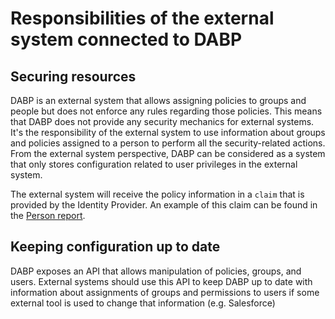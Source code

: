 # Responsibilities of the external system connected to DABP

## Securing resources

DABP is an external system that allows assigning policies to groups and people but does not enforce any rules regarding those policies.
This means that DABP does not provide any security mechanics for external systems.
It's the responsibility of the external system to use information about groups and policies assigned to a person to perform all the security-related actions.
From the external system perspective, DABP can be considered as a system that only stores configuration related to user privileges in the external system. 

The external system will receive the policy information in a `claim` that is provided by the Identity Provider. An example of this claim can be found in the [Person report](person-report.md#Example). 

## Keeping configuration up to date

DABP exposes an API that allows manipulation of policies, groups, and users.
External systems should use this API to keep DABP up to date with information about assignments of groups and permissions to users if some external tool is used to change that information (e.g. Salesforce)
